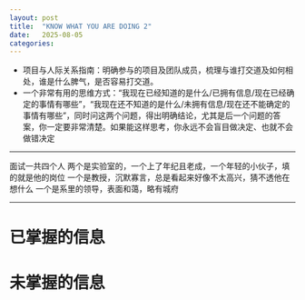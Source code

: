 ```yaml
---
layout: post
title:  "KNOW WHAT YOU ARE DOING 2"
date:   2025-08-05
categories: 
---
```



* 项目与人际关系指南：明确参与的项目及团队成员，梳理与谁打交道及如何相处，谁是什么脾气，是否容易打交道。
* 一个非常有用的思维方式：“我现在已经知道的是什么/已拥有信息/现在已经确定的事情有哪些”，“我现在还不知道的是什么/未拥有信息/现在还不能确定的事情有哪些”，同时问这两个问题，得出明确结论，尤其是后一个问题的答案，你一定要非常清楚。如果能这样思考，你永远不会盲目做决定、也就不会做错决定


---
面试一共四个人
两个是实验室的，一个上了年纪且老成，一个年轻的小伙子，填的就是他的岗位
一个是教授，沉默寡言，总是看起来好像不太高兴，猜不透他在想什么
一个是系里的领导，表面和蔼，略有城府

---


# 已掌握的信息




# 未掌握的信息